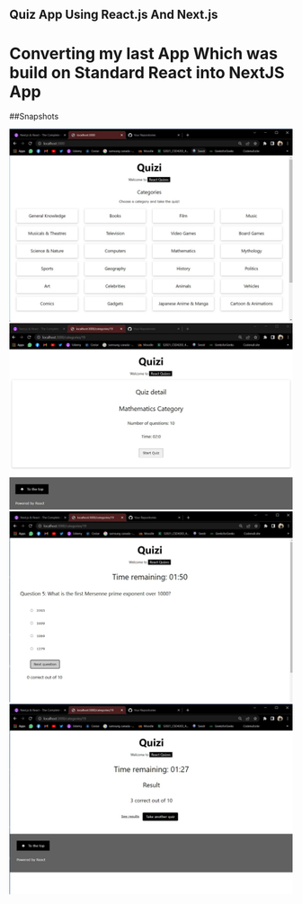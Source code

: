 ## Quiz App Using React.js And Next.js

# Converting my last App Which was build on Standard React into NextJS App

##Snapshots

![Snapshot](https://raw.githubusercontent.com/dalveersidhu97/NextJs-Quiz-App/main/Snapshos/snap.jpg)
![Snapshot](https://raw.githubusercontent.com/dalveersidhu97/NextJs-Quiz-App/main/Snapshos/snap2.jpg)
![Snapshot](https://raw.githubusercontent.com/dalveersidhu97/NextJs-Quiz-App/main/Snapshos/snap3.jpg)
![Snapshot](https://raw.githubusercontent.com/dalveersidhu97/NextJs-Quiz-App/main/Snapshos/snap4.jpg)
